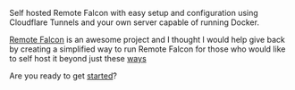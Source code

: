 Self hosted Remote Falcon with easy setup and configuration using Cloudflare Tunnels and your own server capable of running Docker.

[Remote Falcon](https://remotefalcon.com/) is an awesome project and I thought I would help give back by creating a simplified way to run Remote Falcon for those who would like to self host it beyond just these [ways](https://docs.remotefalcon.com/docs/developer-docs/running-it/methods)

Are you ready to get [started](main/index.md)?